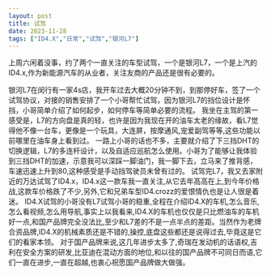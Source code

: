 ```yaml
---
layout: post
title: 试驾
date: 2023-11-28
tags: ["ID4.X","日常","试驾","银河L7"]
---
```


上周六闲着没事，约了两个一直关注的车型试驾，一个是银河L7，一个是上汽的ID4.x,作为新能源汽车的从业者，关注友商的产品还是很有必要的。
<!--more-->

银河L7在闵行有一家4s店，我开车过去大概20分钟不到，到那停好车，签了一个试驾协议，对接的销售安排了一个小哥帮忙试驾，因为银河L7的挡位设计是怀挡，小哥简单介绍了如何起步，如何停车等简单必要的流程。
我坐在主驾的第一感受是，L7的方向盘是真的轻，也许是因为我现在开的油车太老的缘故，看L7觉得他不像一台车，更像是一个玩具，大连屏，按摩通风,宠爱副驾等等,这些功能以前哪里在油车身上看到过。
一路上小哥的话也不多，主要就介绍了下三挡DHT的切换逻辑，L7的多连杆设计，以及自适应巡航怎么使用。小哥为了能够让我体验到三挡DHT的加速，示意我可以深踩一脚油门，我一脚下去，立马来了推背感，车速迅速上升到80,这种感受是手动挡驾驶员未曾有过的。
试驾完L7，我又去家附近的万达试驾了ID4.x，ID4.x这一款车我一直关注,从它去年高高在上,到今年价格战,这款车价格跌了不少,另外,它和兄弟车型ID4.crozz的爱恨情仇也是让人很是着迷。
ID4.X试驾的小哥没有L7试驾小哥的稳重,全程在介绍ID4.X的车机,怎么音乐,怎么看视频,怎么用导航,事实上以我看来,ID4.X的车机也仅仅是只比燃油车的车机好一点,和国产品牌完全没法比,至少和L7差的不是一点半点的差距。当然作为老牌合资品牌,ID4.X的机械素质还是不错的,操控,底盘这些都还是说得过去,毕竟这是它们的看家本领。
对于国产品牌来说,这几年进步太多了,奇瑞在发动机的话语权,吉利在安全方案的研发,比亚迪在混动方面的地位,和以往的国产品牌不可同日而语,它们一直在进步,一直在超越,也衷心祝愿国产品牌做大做强。